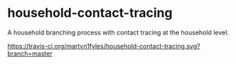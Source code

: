 # household-contact-tracing

A household branching process with contact tracing at the household level.

https://travis-ci.org/martyn1fyles/household-contact-tracing.svg?branch=master